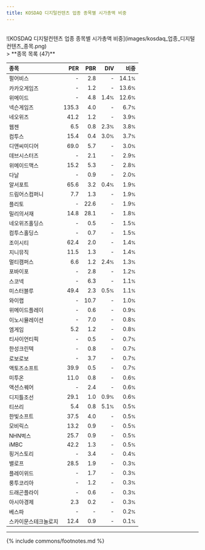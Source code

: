 ```yaml
---
title: KOSDAQ 디지털컨텐츠 업종 종목별 시가총액 비중
---
```

<br>
![KOSDAQ 디지털컨텐츠 업종 종목별 시가총액 비중](images/kosdaq_업종_디지털컨텐츠_종목.png)
<br>
> **종목 목록 (47)**<a id="list"></a>

| **종목** | **PER** | **PBR** | **DIV** | **비중** |
| :------- | ------: | ------: | ------: | -------: |
| 펄어비스 | - | 2.8 | - | 14.1<small>%</small> |
| 카카오게임즈 | - | 1.2 | - | 13.6<small>%</small> |
| 위메이드 | - | 4.8 | 1.4<small>%</small> | 12.6<small>%</small> |
| 넥슨게임즈 | 135.3 | 4.0 | - | 6.7<small>%</small> |
| 네오위즈 | 41.2 | 1.2 | - | 3.9<small>%</small> |
| 웹젠 | 6.5 | 0.8 | 2.3<small>%</small> | 3.8<small>%</small> |
| 컴투스 | 15.4 | 0.4 | 3.0<small>%</small> | 3.7<small>%</small> |
| 디앤씨미디어 | 69.0 | 5.7 | - | 3.0<small>%</small> |
| 데브시스터즈 | - | 2.1 | - | 2.9<small>%</small> |
| 위메이드맥스 | 15.2 | 5.3 | - | 2.8<small>%</small> |
| 다날 | - | 0.9 | - | 2.0<small>%</small> |
| 알서포트 | 65.6 | 3.2 | 0.4<small>%</small> | 1.9<small>%</small> |
| 드림어스컴퍼니 | 7.7 | 1.3 | - | 1.9<small>%</small> |
| 플리토 | - | 22.6 | - | 1.9<small>%</small> |
| 밀리의서재 | 14.8 | 28.1 | - | 1.8<small>%</small> |
| 네오위즈홀딩스 | - | 0.5 | - | 1.5<small>%</small> |
| 컴투스홀딩스 | - | 0.7 | - | 1.5<small>%</small> |
| 조이시티 | 62.4 | 2.0 | - | 1.4<small>%</small> |
| 지니뮤직 | 11.5 | 1.3 | - | 1.4<small>%</small> |
| 멀티캠퍼스 | 6.6 | 1.2 | 2.4<small>%</small> | 1.3<small>%</small> |
| 포바이포 | - | 2.8 | - | 1.2<small>%</small> |
| 스코넥 | - | 6.3 | - | 1.1<small>%</small> |
| 미스터블루 | 49.4 | 2.3 | 0.5<small>%</small> | 1.1<small>%</small> |
| 와이랩 | - | 10.7 | - | 1.0<small>%</small> |
| 위메이드플레이 | - | 0.6 | - | 0.9<small>%</small> |
| 이노시뮬레이션 | - | 7.0 | - | 0.8<small>%</small> |
| 엠게임 | 5.2 | 1.2 | - | 0.8<small>%</small> |
| 티사이언티픽 | - | 0.5 | - | 0.7<small>%</small> |
| 한성크린텍 | - | 0.8 | - | 0.7<small>%</small> |
| 로보로보 | - | 3.7 | - | 0.7<small>%</small> |
| 액토즈소프트 | 39.9 | 0.5 | - | 0.7<small>%</small> |
| 미투온 | 11.0 | 0.8 | - | 0.6<small>%</small> |
| 액션스퀘어 | - | 2.4 | - | 0.6<small>%</small> |
| 디지틀조선 | 29.1 | 1.0 | 0.9<small>%</small> | 0.6<small>%</small> |
| 티쓰리 | 5.4 | 0.8 | 5.1<small>%</small> | 0.5<small>%</small> |
| 한빛소프트 | 37.5 | 4.0 | - | 0.5<small>%</small> |
| 모비릭스 | 13.2 | 0.9 | - | 0.5<small>%</small> |
| NHN벅스 | 25.7 | 0.9 | - | 0.5<small>%</small> |
| iMBC | 42.2 | 1.3 | - | 0.5<small>%</small> |
| 핑거스토리 | - | 3.4 | - | 0.4<small>%</small> |
| 밸로프 | 28.5 | 1.9 | - | 0.3<small>%</small> |
| 플레이위드 | - | 1.7 | - | 0.3<small>%</small> |
| 룽투코리아 | - | 1.2 | - | 0.3<small>%</small> |
| 드래곤플라이 | - | 0.6 | - | 0.3<small>%</small> |
| 아시아경제 | 2.3 | 0.2 | - | 0.3<small>%</small> |
| 베스파 | - | - | - | 0.2<small>%</small> |
| 스카이문스테크놀로지 | 12.4 | 0.9 | - | 0.1<small>%</small> |

---
{% include commons/footnotes.md %}